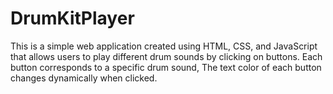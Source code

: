 # DrumKitPlayer
This is a simple web application created using HTML, CSS, and JavaScript that allows users to play different drum sounds by clicking on buttons. Each button corresponds to a specific drum sound, The text color of each button changes dynamically when clicked.
